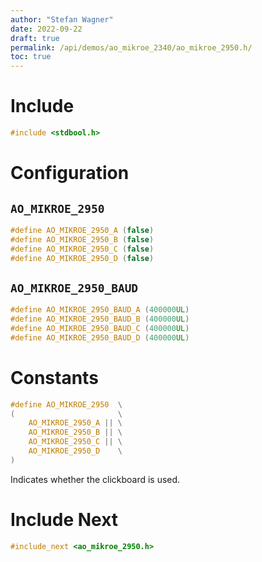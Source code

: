 ```yaml
---
author: "Stefan Wagner"
date: 2022-09-22
draft: true
permalink: /api/demos/ao_mikroe_2340/ao_mikroe_2950.h/
toc: true
---
```


# Include

```c
#include <stdbool.h>
```

# Configuration

## `AO_MIKROE_2950`

```c
#define AO_MIKROE_2950_A (false)
#define AO_MIKROE_2950_B (false)
#define AO_MIKROE_2950_C (false)
#define AO_MIKROE_2950_D (false)
```

## `AO_MIKROE_2950_BAUD`

```c
#define AO_MIKROE_2950_BAUD_A (400000UL)
#define AO_MIKROE_2950_BAUD_B (400000UL)
#define AO_MIKROE_2950_BAUD_C (400000UL)
#define AO_MIKROE_2950_BAUD_D (400000UL)
```

# Constants

```c
#define AO_MIKROE_2950  \
(                       \
    AO_MIKROE_2950_A || \
    AO_MIKROE_2950_B || \
    AO_MIKROE_2950_C || \
    AO_MIKROE_2950_D    \
)
```

Indicates whether the clickboard is used.

# Include Next

```c
#include_next <ao_mikroe_2950.h>
```
